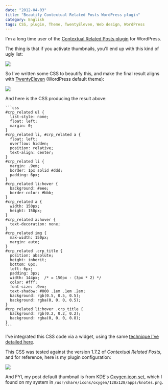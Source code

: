 ```yaml
---
date: "2012-04-03"
title: "Beautify Contextual Related Posts WordPress plugin"
category: English
tags: CSS, plugin, Theme, TwentyEleven, Web design, WordPress
---
```


I'm a long time user of the [Contextual Related Posts plugin](https://wordpress.org/extend/plugins/contextual-related-posts/) for WordPress.

The thing is that if you activate thumbnails, you'll end up with this kind of ugly list:

![]({attach}contextual-related-posts-default-style.png)

So I've written some CSS to beautify this, and make the final result aligns with [TwentyEleven](https://theme.wordpress.com/themes/twentyeleven/) (WordPress default theme):

![]({attach}contextual-related-posts-custom-style.png)

And here is the CSS producing the result above:

    ```css
    #crp_related ul {
      list-style: none;
      float: left;
      margin: 0;
    }
    #crp_related li, #crp_related a {
      float: left;
      overflow: hidden;
      position: relative;
      text-align: center;
    }
    #crp_related li {
      margin: .9em;
      border: 1px solid #ddd;
      padding: 6px;
    }
    #crp_related li:hover {
      background: #eee;
      border-color: #bbb;
    }
    #crp_related a {
      width: 150px;
      height: 150px;
    }
    #crp_related a:hover {
      text-decoration: none;
    }
    #crp_related img {
      max-width: 150px;
      margin: auto;
    }
    #crp_related .crp_title {
      position: absolute;
      height: inherit;
      bottom: 6px;
      left: 6px;
      padding: 3px;
      width: 144px;  /* = 150px - (3px * 2) */
      color: #fff;
      font-size: .9em;
      text-shadow: #000 .1em .1em .2em;
      background: rgb(0.5, 0.5, 0.5);
      background: rgba(0, 0, 0, 0.5);
    }
    #crp_related li:hover .crp_title {
      background: rgb(0.2, 0.2, 0.2);
      background: rgba(0, 0, 0, 0.8);
    }
    ```

I've integrated this CSS code via a widget, using the same [technique I've detailed here]({filename}/2011/new-blog-header-and-tiny-wordpress-theme-customizations.md).

This CSS was tested against the version 1.7.2 of _Contextual Related Posts_, and for reference, here is my plugin configuration:

![]({attach}contextual-related-posts-config.png)

And FYI, my post default thumbnail is from KDE's [Oxygen icon set](https://www.oxygen-icons.org/), which I found on my system in `/usr/share/icons/oxygen/128x128/apps/knotes.png`.
